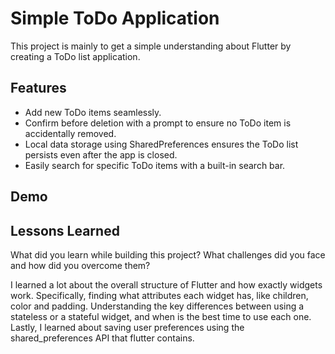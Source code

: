 
# Simple ToDo Application

This project is mainly to get a simple understanding about Flutter by creating a ToDo list application. 
## Features

- Add new ToDo items seamlessly.
- Confirm before deletion with a prompt to ensure no ToDo item is accidentally removed.
- Local data storage using SharedPreferences ensures the ToDo list persists even after the app is closed.
- Easily search for specific ToDo items with a built-in search bar.

## Demo
## Lessons Learned

What did you learn while building this project? What challenges did you face and how did you overcome them?

I learned a lot about the overall structure of Flutter and how exactly widgets work. 
Specifically, finding what attributes each widget has, like children, color and padding. 
Understanding the key differences between using a stateless or a stateful widget, and when is the best time to use each one. 
Lastly, I learned about saving user preferences using the shared_preferences API that flutter contains. 
